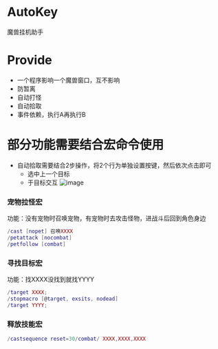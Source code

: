 # AutoKey
魔兽挂机助手

# Provide
* 一个程序影响一个魔兽窗口，互不影响
* 防暂离
* 自动打怪
* 自动拾取
* 事件依赖，执行A再执行B

# 部分功能需要结合宏命令使用
* 自动拾取需要结合2步操作，将2个行为单独设置按键，然后依次点击即可
  * 选中上一个目标
  * 于目标交互
![image](https://user-images.githubusercontent.com/3711488/157415473-71564efb-3f1e-4151-9b0b-a7ae3f994c2c.png)

### 宠物拉怪宏
  功能：没有宠物时召唤宠物，有宠物时去攻击怪物，进战斗后回到角色身边
``` lua
/cast [nopet] 召唤XXXX
/petattack [nocombat]
/petfollow [combat]
```

### 寻找目标宏
  功能：找XXXX没找到就找YYYY
  
``` lua
/target XXXX;
/stopmacro [@target, exsits, nodead]
/target YYYY;
```

### 释放技能宏
``` lua
/castsequence reset=30/combat/ XXXX,XXXX,XXXX
```

